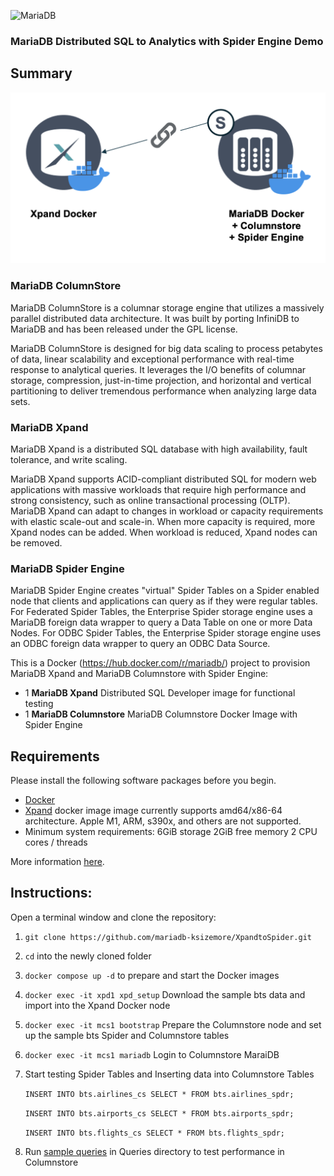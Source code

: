 ![MariaDB](https://mariadb.com/wp-content/uploads/2019/11/mariadb-logo_blue-transparent.png)

### MariaDB Distributed SQL to Analytics with Spider Engine Demo 

## Summary

![Xpand to Columnstore with Spider Docker](https://github.com/mariadb-ksizemore/XpandtoSpider/blob/cb48e01e05e9262f00d4da0f984c45f23d502364/XpandtoSpider.png)

### MariaDB ColumnStore 
MariaDB ColumnStore is a columnar storage engine that utilizes a massively parallel distributed data architecture. It was built by porting InfiniDB to MariaDB and has been released under the GPL license.

MariaDB ColumnStore is designed for big data scaling to process petabytes of data, linear scalability and exceptional performance with real-time response to analytical queries. It leverages the I/O benefits of columnar storage, compression, just-in-time projection, and horizontal and vertical partitioning to deliver tremendous performance when analyzing large data sets.

### MariaDB Xpand 
MariaDB Xpand is a distributed SQL database with high availability, fault tolerance, and write scaling.

MariaDB Xpand supports ACID-compliant distributed SQL for modern web applications with massive workloads that require high performance and strong consistency, such as online transactional processing (OLTP). MariaDB Xpand can adapt to changes in workload or capacity requirements with elastic scale-out and scale-in. When more capacity is required, more Xpand nodes can be added. When workload is reduced, Xpand nodes can be removed.

### MariaDB Spider Engine 

MariaDB Spider Engine creates "virtual" Spider Tables on a Spider enabled node that clients and applications can query as if they were regular tables. For Federated Spider Tables, the Enterprise Spider storage engine uses a MariaDB foreign data wrapper to query a Data Table on one or more Data Nodes. For ODBC Spider Tables, the Enterprise Spider storage engine uses an ODBC foreign data wrapper to query an ODBC Data Source.



This is a Docker (https://hub.docker.com/r/mariadb/) project to provision MariaDB Xpand and MariaDB Columnstore with Spider Engine:

*   1 **MariaDB Xpand** Distributed SQL Developer image for functional testing
*   1 **MariaDB Columnstore** MariaDB Columnstore Docker Image with Spider Engine

## Requirements

Please install the following software packages before you begin.

*   [Docker](https://www.docker.com/get-started)
*   [Xpand](https://hub.docker.com/r/mariadb/xpand-single) docker image image currently supports amd64/x86-64 architecture. Apple M1, ARM, s390x, and others are not supported.
* Minimum system requirements:
        6GiB storage
        2GiB free memory
        2 CPU cores / threads

 More information [here](https://hub.docker.com/r/mariadb/xpand-single).


## Instructions:

Open a terminal window and clone the repository:

1.  `git clone https://github.com/mariadb-ksizemore/XpandtoSpider.git`
2.  `cd` into the newly cloned folder
3.  `docker compose up -d`
    to prepare and start the Docker images
4.  `docker exec -it xpd1 xpd_setup` 
    Download the sample bts data and import into the Xpand Docker node
5.  `docker exec -it mcs1 bootstrap`
    Prepare the Columnstore node and set up the sample bts Spider and Columnstore tables 
6.  `docker exec -it mcs1 mariadb`
    Login to Columnstore MaraiDB 
7. Start testing Spider Tables and Inserting data into Columnstore Tables

    `INSERT INTO bts.airlines_cs SELECT * FROM bts.airlines_spdr;`

    `INSERT INTO bts.airports_cs SELECT * FROM bts.airports_spdr;`
    
    `INSERT INTO bts.flights_cs SELECT * FROM bts.flights_spdr;`

8. Run [sample queries](https://github.com/mariadb-ksizemore/XpandtoSpider/tree/master/queries) in Queries directory to test performance in Columnstore
